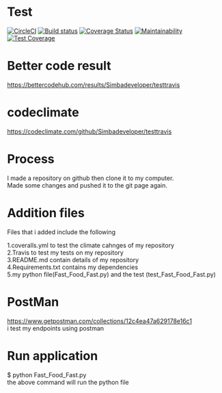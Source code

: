 # Test
[![CircleCI](https://circleci.com/gh/Simbadeveloper/testtravis.svg?style=svg)](https://circleci.com/gh/Simbadeveloper/testtravis)
[![Build status](https://travis-ci.org/Simbadeveloper/testtravis.svg?master)](https://travis-ci.org/Simbadeveloper)
[![Coverage Status](https://coveralls.io/repos/github/Simbadeveloper/testtravis/badge.svg?branch=master)](https://coveralls.io/github/Simbadeveloper/testtravis?branch=master)
[![Maintainability](https://api.codeclimate.com/v1/badges/ad4b88f8a2747edf43ea/maintainability)](https://codeclimate.com/github/Simbadeveloper/testtravis/maintainability)
[![Test Coverage](https://api.codeclimate.com/v1/badges/ad4b88f8a2747edf43ea/test_coverage)](https://codeclimate.com/github/Simbadeveloper/testtravis/test_coverage)



# Better code result
https://bettercodehub.com/results/Simbadeveloper/testtravis


# codeclimate
https://codeclimate.com/github/Simbadeveloper/testtravis

# Process
I made a repository on github then clone it to my computer.<br>
Made some changes and pushed it to the git page again.<br>

# Addition files
Files that i added include the following<br>

1.coveralls.yml to test the climate cahnges of my repository<br>
2.Travis to test my tests on my repository<br>
3.README.md contain details of my repository<br>
4.Requirements.txt contains my dependencies<br>
5.my python file(Fast_Food_Fast.py) and the test (test_Fast_Food_Fast.py)<br>

# PostMan

https://www.getpostman.com/collections/12c4ea47a629178e16c1 <br>
i test my endpoints using postman<br>

# Run application
 $ python Fast_Food_Fast.py <br>
the above command will run the python file<br>
